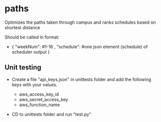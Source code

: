 # paths
Optimizes the paths taken through campus and ranks schedules based on shortest distance

Should be called in format: 

- {
  "weekNum": #1-16
  ,
  "schedule": #one json element (schedule) of scheduler output
}

## Unit testing 

* Create a file "api_keys.json" in unittests folder and add the following keys with your values.

    - aws_access_key_id
    - aws_secret_access_key
    - aws_function_name

* CD to unittests folder and run "test.py"
